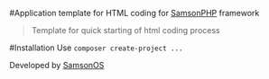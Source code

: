 #Application template for HTML coding for [SamsonPHP](http://samsonphp.com) framework

> Template for quick starting of html coding process

#Installation 
Use ```composer create-project ...```


Developed by [SamsonOS](http://samsonos.com/)